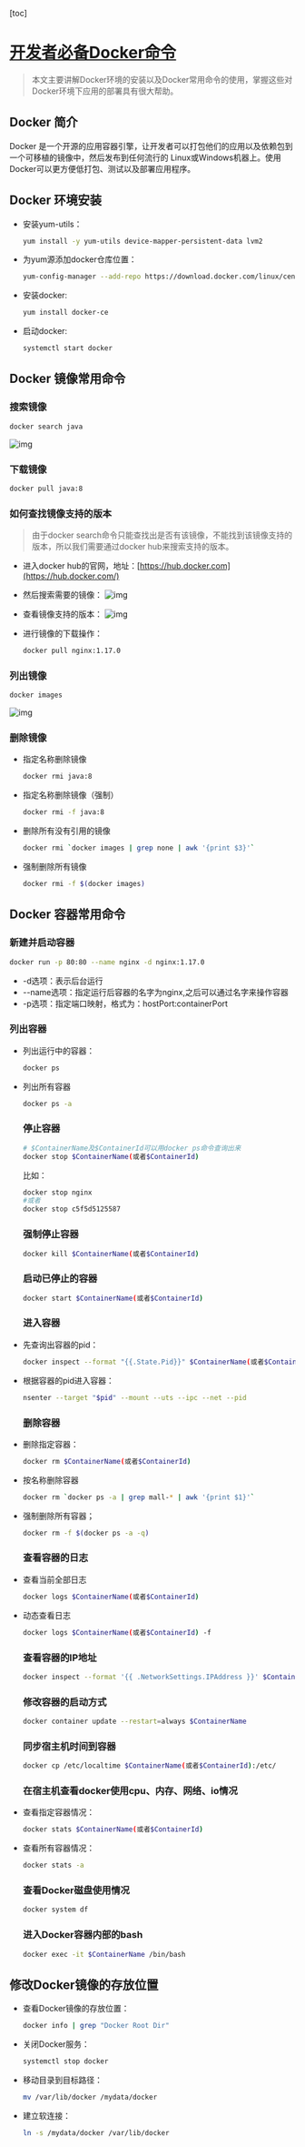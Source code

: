 [toc]

# [开发者必备Docker命令]([http://www.macrozheng.com/#/reference/docker?id=docker-%e7%ae%80%e4%bb%8b](http://www.macrozheng.com/#/reference/docker?id=docker-简介))

> 本文主要讲解Docker环境的安装以及Docker常用命令的使用，掌握这些对Docker环境下应用的部署具有很大帮助。

## Docker 简介

Docker 是一个开源的应用容器引擎，让开发者可以打包他们的应用以及依赖包到一个可移植的镜像中，然后发布到任何流行的 Linux或Windows机器上。使用Docker可以更方便低打包、测试以及部署应用程序。

## Docker 环境安装

- 安装yum-utils：

  ```bash
  yum install -y yum-utils device-mapper-persistent-data lvm2
  ```

- 为yum源添加docker仓库位置：

  ```bash
  yum-config-manager --add-repo https://download.docker.com/linux/centos/docker-ce.repo
  ```

- 安装docker:

  ```bash
  yum install docker-ce
  ```

- 启动docker:

  ```bash
  systemctl start docker
  ```

## Docker 镜像常用命令

### 搜索镜像

```bash
docker search java
```

![img](http://www.macrozheng.com/images/refer_screen_51.png)

### 下载镜像

```bash
docker pull java:8
```

### 如何查找镜像支持的版本

> 由于docker search命令只能查找出是否有该镜像，不能找到该镜像支持的版本，所以我们需要通过docker hub来搜索支持的版本。

- 进入docker hub的官网，地址：[https://hub.docker.com](https://hub.docker.com/)

- 然后搜索需要的镜像： ![img](http://www.macrozheng.com/images/refer_screen_52.png)

- 查看镜像支持的版本： ![img](http://www.macrozheng.com/images/refer_screen_53.png)

- 进行镜像的下载操作：

  ```bash
  docker pull nginx:1.17.0
  ```

### 列出镜像

```bash
docker images
```

![img](http://www.macrozheng.com/images/refer_screen_54.png)

### 删除镜像

- 指定名称删除镜像

  ```bash
  docker rmi java:8
  ```

- 指定名称删除镜像（强制）

  ```bash
  docker rmi -f java:8
  ```

- 删除所有没有引用的镜像

  ```bash
  docker rmi `docker images | grep none | awk '{print $3}'`
  ```

- 强制删除所有镜像

  ```bash
  docker rmi -f $(docker images)
  ```

## Docker 容器常用命令

### 新建并启动容器

```bash
docker run -p 80:80 --name nginx -d nginx:1.17.0
```

- -d选项：表示后台运行
- --name选项：指定运行后容器的名字为nginx,之后可以通过名字来操作容器
- -p选项：指定端口映射，格式为：hostPort:containerPort

### 列出容器

- 列出运行中的容器：

  ```bash
  docker ps
  ```

  

- 列出所有容器

  ```bash
  docker ps -a
  ```

  

  ### 停止容器

  ```bash
  # $ContainerName及$ContainerId可以用docker ps命令查询出来
  docker stop $ContainerName(或者$ContainerId)
  ```

  比如：

  ```bash
  docker stop nginx
  #或者
  docker stop c5f5d5125587
  ```

  ### 强制停止容器

  ```bash
  docker kill $ContainerName(或者$ContainerId)
  ```

  ### 启动已停止的容器

  ```bash
  docker start $ContainerName(或者$ContainerId)
  ```

  ### 进入容器

- 先查询出容器的pid：

  ```bash
  docker inspect --format "{{.State.Pid}}" $ContainerName(或者$ContainerId)
  ```

- 根据容器的pid进入容器：

  ```bash
  nsenter --target "$pid" --mount --uts --ipc --net --pid
  ```

  

  ### 删除容器

- 删除指定容器：

  ```bash
  docker rm $ContainerName(或者$ContainerId)
  ```

- 按名称删除容器

  ```bash
  docker rm `docker ps -a | grep mall-* | awk '{print $1}'`
  ```

- 强制删除所有容器；

  ```bash
  docker rm -f $(docker ps -a -q)
  ```

  ### 查看容器的日志

- 查看当前全部日志

  ```bash
  docker logs $ContainerName(或者$ContainerId)
  ```

- 动态查看日志

  ```bash
  docker logs $ContainerName(或者$ContainerId) -f
  ```

  

  ### 查看容器的IP地址

  ```bash
  docker inspect --format '{{ .NetworkSettings.IPAddress }}' $ContainerName(或者$ContainerId)
  ```

  

  ### 修改容器的启动方式

  ```bash
  docker container update --restart=always $ContainerName
  ```

  ### 同步宿主机时间到容器

  ```bash
  docker cp /etc/localtime $ContainerName(或者$ContainerId):/etc/
  ```

  ### 在宿主机查看docker使用cpu、内存、网络、io情况

- 查看指定容器情况：

  ```bash
  docker stats $ContainerName(或者$ContainerId)
  ```

  

- 查看所有容器情况：

  ```bash
  docker stats -a
  ```

  

  ### 查看Docker磁盘使用情况

  ```bash
  docker system df
  ```

  

  ### 进入Docker容器内部的bash

  ```bash
  docker exec -it $ContainerName /bin/bash
  ```

  

## 修改Docker镜像的存放位置

- 查看Docker镜像的存放位置：

  ```bash
  docker info | grep "Docker Root Dir"
  ```

  

- 关闭Docker服务：

  ```bash
  systemctl stop docker
  ```

- 移动目录到目标路径：

  ```bash
  mv /var/lib/docker /mydata/docker
  ```

- 建立软连接：

  ```bash
  ln -s /mydata/docker /var/lib/docker
  ```